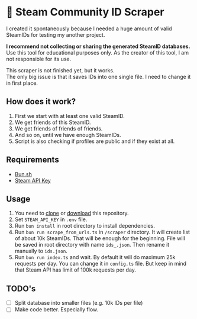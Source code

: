 # 👾 Steam Community ID Scraper

I created it spontaneously because I needed a huge amount of valid SteamIDs for testing my another project.

**I recommend not collecting or sharing the generated SteamID databases.**  
Use this tool for educational purposes only. As the creator of this tool, I am not responsible for its use.

This scraper is not finished yet, but it works.  
The only big issue is that it saves IDs into one single file. I need to change it in first place.

## How does it work?

1. First we start with at least one valid SteamID.
2. We get friends of this SteamID.
3. We get friends of friends of friends.
4. And so on, until we have enough SteamIDs.
5. Script is also checking if profiles are public and if they exist at all.

## Requirements

- [Bun.sh](https://bun.sh/)
- [Steam API Key](https://steamcommunity.com/dev/apikey)

## Usage

1. You need to [clone](https://git-scm.com/docs/git-clone/en) or [download](https://github.com/Avaray/steamid-scraper/archive/refs/heads/main.zip) this repository.
2. Set `STEAM_API_KEY` in `.env` file.
3. Run `bun install` in root directory to install dependencies.
4. Run `bun run scrape_from_urls.ts` in `/scraper` directory. It will create list of about 10k SteamIDs. That will be enough for the beginning. File will be saved in root directory with name `ids_.json`. Then rename it manually to `ids.json`.
5. Run `bun run index.ts` and wait. By default it will do maximum 25k requests per day. You can change it in `config.ts` file. But keep in mind that Steam API has limit of 100k requests per day.

## TODO's

- [ ] Split database into smaller files (e.g. 10k IDs per file)
- [ ] Make code better. Especially flow.
